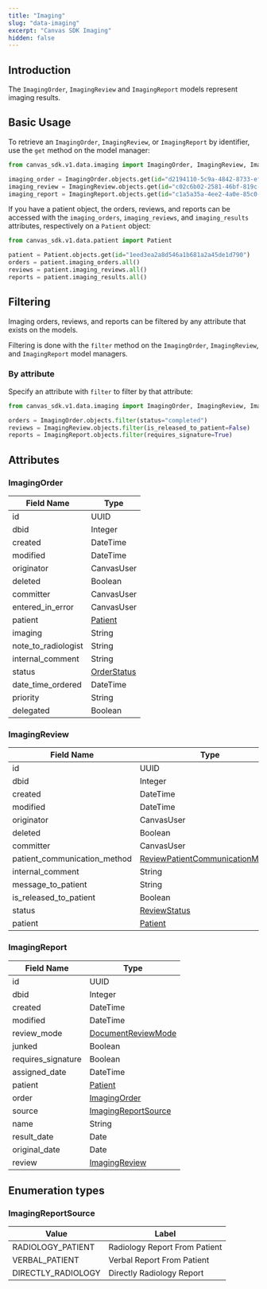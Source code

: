```yaml
---
title: "Imaging"
slug: "data-imaging"
excerpt: "Canvas SDK Imaging"
hidden: false
---
```


## Introduction

The `ImagingOrder`, `ImagingReview` and `ImagingReport` models represent imaging results.

## Basic Usage

To retrieve an `ImagingOrder`, `ImagingReview`, or `ImagingReport` by identifier, use the `get` method on the model manager:

```python
from canvas_sdk.v1.data.imaging import ImagingOrder, ImagingReview, ImagingReport

imaging_order = ImagingOrder.objects.get(id="d2194110-5c9a-4842-8733-ef09ea5ead11")
imaging_review = ImagingReview.objects.get(id="c02c6b02-2581-46bf-819c-b5aacad2134c")
imaging_report = ImagingReport.objects.get(id="c1a5a35a-4ee2-4a0e-85c0-21739dc8c4a8")
```

If you have a patient object, the orders, reviews, and reports can be accessed with the `imaging_orders`, `imaging_reviews`, and `imaging_results` attributes, respectively on a `Patient` object:

```python
from canvas_sdk.v1.data.patient import Patient

patient = Patient.objects.get(id="1eed3ea2a8d546a1b681a2a45de1d790")
orders = patient.imaging_orders.all()
reviews = patient.imaging_reviews.all()
reports = patient.imaging_results.all()
```

## Filtering

Imaging orders, reviews, and reports can be filtered by any attribute that exists on the models.

Filtering is done with the `filter` method on the `ImagingOrder`, `ImagingReview`, and `ImagingReport` model managers.

### By attribute

Specify an attribute with `filter` to filter by that attribute:

```python
from canvas_sdk.v1.data.imaging import ImagingOrder, ImagingReview, ImagingReport

orders = ImagingOrder.objects.filter(status="completed")
reviews = ImagingReview.objects.filter(is_released_to_patient=False)
reports = ImagingReport.objects.filter(requires_signature=True)
```

## Attributes

### ImagingOrder

| Field Name          | Type                                                    |
|---------------------|---------------------------------------------------------|
| id                  | UUID                                                    |
| dbid                | Integer                                                 |
| created             | DateTime                                                |
| modified            | DateTime                                                |
| originator          | CanvasUser                                              |
| deleted             | Boolean                                                 |
| committer           | CanvasUser                                              |
| entered_in_error    | CanvasUser                                              |
| patient             | [Patient](/sdk/data-patient/#patient)                   |
| imaging             | String                                                  |
| note_to_radiologist | String                                                  |
| internal_comment    | String                                                  |
| status              | [OrderStatus](/sdk/data-enumeration-types/#orderstatus) |
| date_time_ordered   | DateTime                                                |
| priority            | String                                                  |
| delegated           | Boolean                                                 |

### ImagingReview

| Field Name                   | Type                                                                                              |
|------------------------------|---------------------------------------------------------------------------------------------------|
| id                           | UUID                                                                                              |
| dbid                         | Integer                                                                                           |
| created                      | DateTime                                                                                          |
| modified                     | DateTime                                                                                          |
| originator                   | CanvasUser                                                                                        |
| deleted                      | Boolean                                                                                           |
| committer                    | CanvasUser                                                                                        |
| patient_communication_method | [ReviewPatientCommunicationMethod](/sdk/data-enumeration-types/#reviewpatientcommunicationmethod) |
| internal_comment             | String                                                                                            |
| message_to_patient           | String                                                                                            |
| is_released_to_patient       | Boolean                                                                                           |
| status                       | [ReviewStatus](/sdk/data-enumeration-types/#reviewstatus)                                         |
| patient                      | [Patient](/sdk/data-patient/#patient)                                                             |

### ImagingReport

| Field Name         | Type                                                                  |
|--------------------|-----------------------------------------------------------------------|
| id                 | UUID                                                                  |
| dbid               | Integer                                                               |
| created            | DateTime                                                              |
| modified           | DateTime                                                              |
| review_mode        | [DocumentReviewMode](/sdk/data-enumeration-types/#documentreviewmode) |
| junked             | Boolean                                                               |
| requires_signature | Boolean                                                               |
| assigned_date      | DateTime                                                              |
| patient            | [Patient](/sdk/data-patient/#patient)                                 |
| order              | [ImagingOrder](#imagingorder)                                         |
| source             | [ImagingReportSource](#imagingreportsource)                           |
| name               | String                                                                |
| result_date        | Date                                                                  |
| original_date      | Date                                                                  |
| review             | [ImagingReview](#imagingreview)                                       |

## Enumeration types

### ImagingReportSource

| Value              | Label                         |
|--------------------|-------------------------------|
| RADIOLOGY_PATIENT  | Radiology Report From Patient |
| VERBAL_PATIENT     | Verbal Report From Patient    |
| DIRECTLY_RADIOLOGY | Directly Radiology Report     |

<br/>
<br/>
<br/>
